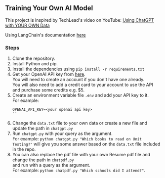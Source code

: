 ## Training Your Own AI Model

This project is inspired by TechLead's video on YouTube: [Using ChatGPT with YOUR OWN Data](https://www.youtube.com/watch?v=9AXP7tCI9PI)

Using LangChain's documentation [here](https://python.langchain.com/docs/use_cases/question_answering/quickstart)

### Steps
1. Clone the repository.
2. Install Python and pip.
3. Install the dependencies using `pip install -r requirements.txt`
4. Get your OpenAI API key from [here](https://platform.openai.com/api-keys). <br/> You will need to create an account if you don't have one already. <br/> You will also need to add a credit card to your account to use the API and purchase some credits e.g. $5.
5. Create an environment variable file `.env` and add your API key to it. <br/> For example:
    ```
    OPENAI_API_KEY=<your openai api key>
    ``
6. Change the `data.txt` file to your own data or create a new file and update the path in `chatgpt.py`
7. Run `chatgpt.py` with your query as the argument. <br/> For example: `python chatgpt.py "Which books to read on Unit Testing?"` will give you some answer based on the `data.txt` file included in the repo.
8. You can also replace the pdf file with your own Resume pdf file and change the path in `chatpdf.py` <br/> and run with a query as the argument. <br/> For example: `python chatpdf.py "Which schools did I attend?"`.